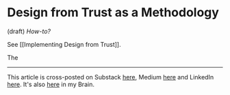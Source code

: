 # Design from Trust as a Methodology
 (draft) 
*How-to?*

See [[Implementing Design from Trust]]. 

The 

--- 
This article is cross-posted on Substack [here](), Medium [here]() and LinkedIn [here](). It's also [here]() in my Brain. 